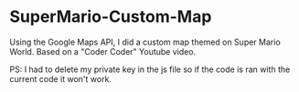 # SuperMario-Custom-Map
Using the Google Maps API, I did a custom map themed on Super Mario World. Based on a "Coder Coder" Youtube video. 

PS: I had to delete my private key in the js file so if the code is ran with the current code it won't work.
